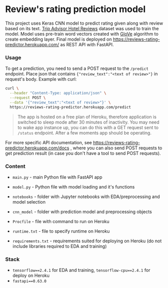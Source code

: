 # Review's rating prediction model

This project uses Keras CNN model to predict rating given along with review based on its text. [Trip Advisor Hotel Reviews](https://www.kaggle.com/andrewmvd/trip-advisor-hotel-reviews) dataset was used to train the model. Model uses pre-train word vectors created with [GloVe](https://nlp.stanford.edu/projects/glove/) algorithm to create embedding layer. Final model is deployed on https://reviews-rating-predictor.herokuapp.com/ as REST API with FastAPI.

### Usage

To get a prediction, you need to send a POST request to the `/predict` endpoint. Place json that contains `{"review_text":"<text of review>"}` in request's body. Example with curl:

```bash
curl \
  --header "Content-Type: application/json" \
  --request POST \
  --data '{"review_text":"<text of review>"}' \
  https://reviews-rating-predictor.herokuapp.com/predict
```

> The app is hosted on a free plan of Heroku, therefore application is switched to sleep mode after 30 minutes of inactivity. You may need to wake app instance up, you can do this with a GET request sent to `/status` endpoint. After a few moments app should be operating.

For more specific API documentation, see https://reviews-rating-predictor.herokuapp.com/docs , where you can also send POST requests to get prediction result (in case you don't have a tool to send POST requests).

### Content

* `main.py` - main Python file with FastAPI app
* `model.py` - Python file with model loading and it's functions

* `notebooks` - folder with Jupyter notebooks with EDA/preprocessing and model selection
* `cnn_model` - folder with prediction model and preprocessing objects
* `Procfile` - file with command to run on Heroku
* `runtime.txt` - file to specify runtime on Heroku
* `requirements.txt` - requirements suited for deploying on Heroku (do not include libraries required to EDA and training)

### Stack

* `tensorflow==2.4.1` for EDA and training, `tensorflow-cpu==2.4.1` for deploy on Heroku
* `fastapi==0.63.0`
